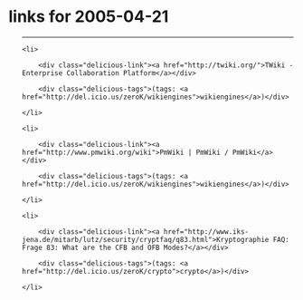 # links for 2005-04-21

<ul class="delicious">

-------------------------------

	<li>

		<div class="delicious-link"><a href="http://twiki.org/">TWiki - Enterprise Collaboration Platform</a></div>

		<div class="delicious-tags">(tags: <a href="http://del.icio.us/zeroK/wikiengines">wikiengines</a>)</div>

	</li>

	<li>

		<div class="delicious-link"><a href="http://www.pmwiki.org/wiki">PmWiki | PmWiki / PmWiki</a></div>

		<div class="delicious-tags">(tags: <a href="http://del.icio.us/zeroK/wikiengines">wikiengines</a>)</div>

	</li>

	<li>

		<div class="delicious-link"><a href="http://www.iks-jena.de/mitarb/lutz/security/cryptfaq/q83.html">Kryptographie FAQ: Frage 83: What are the CFB and OFB Modes?</a></div>

		<div class="delicious-tags">(tags: <a href="http://del.icio.us/zeroK/crypto">crypto</a>)</div>

	</li>

</ul>